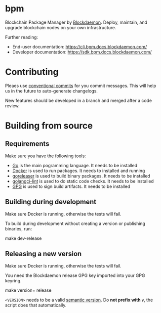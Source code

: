 # bpm

Blockchain Package Manager by [Blockdaemon](https://blockdaemon.com/). Deploy, maintain, and upgrade blockchain nodes on your own infrastructure.

Further reading:

* End-user documentation: https://cli.bpm.docs.blockdaemon.com/
* Developer documentation: https://sdk.bpm.docs.blockdaemon.com/

# Contributing

Pleaes use [conventional commits](https://www.conventionalcommits.org) for you commit messages. This will help us in the future to auto-generate changelogs.

New features should be developed in a branch and merged after a code review.

# Building from source

## Requirements

Make sure you have the following tools:

- [Go](https://golang.org/) is the main pogramming language. It needs to be installed
- [Docker](https://www.docker.com/) is used to run packages. It needs to installed and running
- [goreleaser](https://goreleaser.com/) is used to build binary packages. It needs to be installed
- [golangci-lint](https://github.com/golangci/golangci-lint) is used to do static code checks. It needs to be installed
- [GPG](https://gnupg.org/) is used to sign build artifacts. It needs to be installed

## Building during development

Make sure Docker is running, otherwise the tests will fail.

To build during development without creating a version or publishing binaries, run:

  make dev-release

## Releasing a new version

Make sure Docker is running, otherwise the tests will fail.

You need the Blockdaemon release GPG key imported into your GPG keyring.

  make version=<VERSION> release

`<VERSION>` needs to be a valid [semantic version](https://semver.org/). Do **not prefix with `v`**, the script does that automatically.


